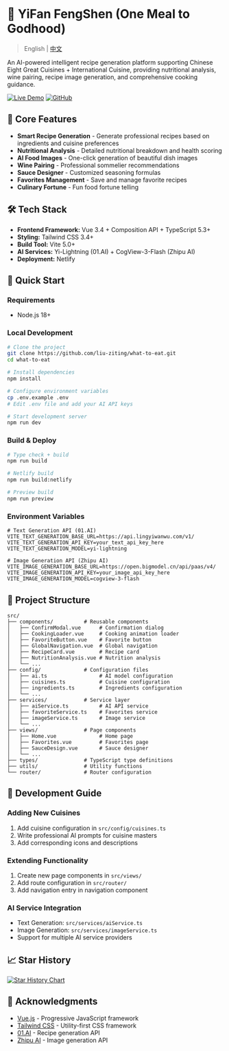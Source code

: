 # 🍳 YiFan FengShen (One Meal to Godhood)

> English | [中文](./README.md)

An AI-powered intelligent recipe generation platform supporting Chinese Eight Great Cuisines + International Cuisine, providing nutritional analysis, wine pairing, recipe image generation, and comprehensive cooking guidance.

[![Live Demo](https://img.shields.io/badge/🌐_Live_Demo-YiFan_FengShen-yellow?style=for-the-badge)](https://eat.lz-t.top/)
[![GitHub](https://img.shields.io/badge/GitHub-liu--ziting/what--to--eat-black?style=for-the-badge&logo=github)](https://github.com/liu-ziting/what-to-eat)

## 🚀 Core Features

-   **Smart Recipe Generation** - Generate professional recipes based on ingredients and cuisine preferences
-   **Nutritional Analysis** - Detailed nutritional breakdown and health scoring
-   **AI Food Images** - One-click generation of beautiful dish images
-   **Wine Pairing** - Professional sommelier recommendations
-   **Sauce Designer** - Customized seasoning formulas
-   **Favorites Management** - Save and manage favorite recipes
-   **Culinary Fortune** - Fun food fortune telling

## 🛠️ Tech Stack

-   **Frontend Framework:** Vue 3.4 + Composition API + TypeScript 5.3+
-   **Styling:** Tailwind CSS 3.4+
-   **Build Tool:** Vite 5.0+
-   **AI Services:** Yi-Lightning (01.AI) + CogView-3-Flash (Zhipu AI)
-   **Deployment:** Netlify

## 🚀 Quick Start

### Requirements

-   Node.js 18+

### Local Development

```bash
# Clone the project
git clone https://github.com/liu-ziting/what-to-eat.git
cd what-to-eat

# Install dependencies
npm install

# Configure environment variables
cp .env.example .env
# Edit .env file and add your AI API keys

# Start development server
npm run dev
```

### Build & Deploy

```bash
# Type check + build
npm run build

# Netlify build
npm run build:netlify

# Preview build
npm run preview
```

### Environment Variables

```env
# Text Generation API (01.AI)
VITE_TEXT_GENERATION_BASE_URL=https://api.lingyiwanwu.com/v1/
VITE_TEXT_GENERATION_API_KEY=your_text_api_key_here
VITE_TEXT_GENERATION_MODEL=yi-lightning

# Image Generation API (Zhipu AI)
VITE_IMAGE_GENERATION_BASE_URL=https://open.bigmodel.cn/api/paas/v4/
VITE_IMAGE_GENERATION_API_KEY=your_image_api_key_here
VITE_IMAGE_GENERATION_MODEL=cogview-3-flash
```

## 📁 Project Structure

```
src/
├── components/          # Reusable components
│   ├── ConfirmModal.vue      # Confirmation dialog
│   ├── CookingLoader.vue     # Cooking animation loader
│   ├── FavoriteButton.vue    # Favorite button
│   ├── GlobalNavigation.vue  # Global navigation
│   ├── RecipeCard.vue        # Recipe card
│   ├── NutritionAnalysis.vue # Nutrition analysis
│   └── ...
├── config/              # Configuration files
│   ├── ai.ts                 # AI model configuration
│   ├── cuisines.ts           # Cuisine configuration
│   ├── ingredients.ts        # Ingredients configuration
│   └── ...
├── services/            # Service layer
│   ├── aiService.ts          # AI API service
│   ├── favoriteService.ts    # Favorites service
│   ├── imageService.ts       # Image service
│   └── ...
├── views/               # Page components
│   ├── Home.vue              # Home page
│   ├── Favorites.vue         # Favorites page
│   ├── SauceDesign.vue       # Sauce designer
│   └── ...
├── types/               # TypeScript type definitions
├── utils/               # Utility functions
└── router/              # Router configuration
```

## 🎯 Development Guide

### Adding New Cuisines

1. Add cuisine configuration in `src/config/cuisines.ts`
2. Write professional AI prompts for cuisine masters
3. Add corresponding icons and descriptions

### Extending Functionality

1. Create new page components in `src/views/`
2. Add route configuration in `src/router/`
3. Add navigation entry in navigation component

### AI Service Integration

-   Text Generation: `src/services/aiService.ts`
-   Image Generation: `src/services/imageService.ts`
-   Support for multiple AI service providers

## 📈 Star History

[![Star History Chart](https://api.star-history.com/svg?repos=liu-ziting/what-to-eat&type=Date)](https://www.star-history.com/#liu-ziting/what-to-eat&Date)

## 🙏 Acknowledgments

-   [Vue.js](https://vuejs.org/) - Progressive JavaScript framework
-   [Tailwind CSS](https://tailwindcss.com/) - Utility-first CSS framework
-   [01.AI](https://www.lingyiwanwu.com/) - Recipe generation API
-   [Zhipu AI](https://open.bigmodel.cn/) - Image generation API
